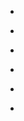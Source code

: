 
- [](/2015/03/10153662334988912/)

- [](/2015/03/10153647873398912/)

- [](/2015/03/10153644653313912/)

- [](/2015/03/10153638172623912/)

- [](/2015/03/10153633746683912/)

- [](/2015/03/10153631222618912/)

